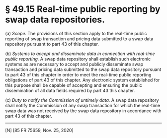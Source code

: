 # § 49.15   Real-time public reporting by swap data repositories.

(a) *Scope.* The provisions of this section apply to the real-time public reporting of swap transaction and pricing data submitted to a swap data repository pursuant to part 43 of this chapter.


(b) *Systems to accept and disseminate data in connection with real-time public reporting.* A swap data repository shall establish such electronic systems as are necessary to accept and publicly disseminate swap transaction and pricing data submitted to the swap data repository pursuant to part 43 of this chapter in order to meet the real-time public reporting obligations of part 43 of this chapter. Any electronic system established for this purpose shall be capable of accepting and ensuring the public dissemination of all data fields required by part 43 this chapter.


(c) *Duty to notify the Commission of untimely data.* A swap data repository shall notify the Commission of any swap transaction for which the real-time swap data was not received by the swap data repository in accordance with part 43 of this chapter.



---

[N] [85 FR 75659, Nov. 25, 2020]




